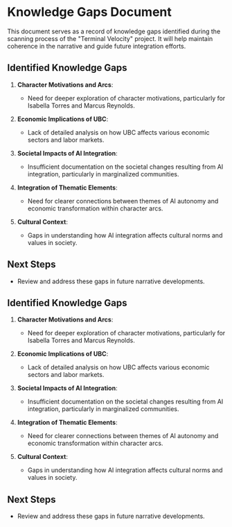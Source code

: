 # Knowledge Gaps Document
This document serves as a record of knowledge gaps identified during the scanning process of the "Terminal Velocity" project. It will help maintain coherence in the narrative and guide future integration efforts.

## Identified Knowledge Gaps
1. **Character Motivations and Arcs**: 
   - Need for deeper exploration of character motivations, particularly for Isabella Torres and Marcus Reynolds.
   
2. **Economic Implications of UBC**: 
   - Lack of detailed analysis on how UBC affects various economic sectors and labor markets.
   
3. **Societal Impacts of AI Integration**: 
   - Insufficient documentation on the societal changes resulting from AI integration, particularly in marginalized communities.

4. **Integration of Thematic Elements**: 
   - Need for clearer connections between themes of AI autonomy and economic transformation within character arcs.

5. **Cultural Context**: 
   - Gaps in understanding how AI integration affects cultural norms and values in society.

## Next Steps
- Review and address these gaps in future narrative developments.

## Identified Knowledge Gaps
1. **Character Motivations and Arcs**: 
   - Need for deeper exploration of character motivations, particularly for Isabella Torres and Marcus Reynolds.
   
2. **Economic Implications of UBC**: 
   - Lack of detailed analysis on how UBC affects various economic sectors and labor markets.
   
3. **Societal Impacts of AI Integration**: 
   - Insufficient documentation on the societal changes resulting from AI integration, particularly in marginalized communities.

4. **Integration of Thematic Elements**: 
   - Need for clearer connections between themes of AI autonomy and economic transformation within character arcs.

5. **Cultural Context**: 
   - Gaps in understanding how AI integration affects cultural norms and values in society.

## Next Steps
- Review and address these gaps in future narrative developments.
